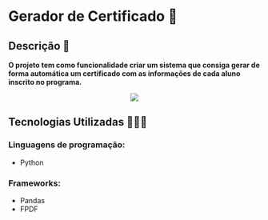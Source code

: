 # Gerador de Certificado 📜 
## Descrição 📝
<strong> O projeto tem como funcionalidade criar um sistema que consiga gerar de forma automática um certificado com as informações de cada aluno inscrito no programa.</strong>
<div align="center">
<img src="https://github.com/user-attachments/assets/0870214b-e67c-4435-9c3d-a2d4804ccd49"/>
</div>

## Tecnologias Utilizadas 👨🏽‍💻
### Linguagens de programação:
- Python
### Frameworks:
- Pandas
- FPDF
